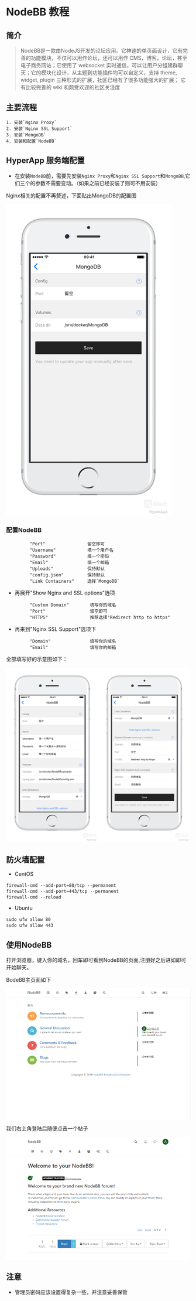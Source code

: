 # NodeBB 教程

## 简介 

>NodeBB是一款由NodeJS开发的论坛应用。它神速的单页面设计，它有完善的功能模块，不仅可以用作论坛，还可以用作 CMS，博客，论坛，甚至电子商务网站；它使用了 websocket 实时通信，可以让用户分组建群聊天；它的模块化设计，从主题到功能插件均可以自定义，支持 theme, widget, plugin 三种形式的扩展，社区已经有了很多功能强大的扩展； 它有比较完善的 wiki 和颇受欢迎的社区关注度

## 主要流程

	1. 安装`Nginx Proxy`
	2. 安装`Nginx SSL Support`
	3. 安装`MongoDB`
	4. 安装和配置`NodeBB`

## HyperApp 服务端配置

- 在安装`NodeBB`前，需要先安装`Nginx Proxy`和`Nginx SSL Support`和`MongoBB`,它们三个的参数不需要变动。（如果之前已经安装了则可不用安装）

Nginx相关的配置不再赘述，下面贴出MongoDB的配置图

<img src="./images/nodebb-1.png" width="450" />

### 配置NodeBB 

```
         "Port"                留空即可
         "Username"            填一个用户名
         "Password"            填一个密码
         "Email"               填一个邮箱
         "Uploads"             保持默认
         "config.json"         保持默认
         "Link Containers"     选择`MongoDB`
```

- 再展开"Show Nginx and SSL options"选项

```
         "Custom Domain"        填写你的域名
         "Port"                 留空即可
         "HTTPS"                推荐选择"Redirect http to https"
```

- 再来到"Nginx SSL Support"选项下

```
         "Domain"               填写你的域名
         "Email"                填写你的邮箱
```

全部填写好的示意图如下：

<img src="./images/nodebb-2.png" alien=center />

## 防火墙配置

- CentOS
```
firewall-cmd --add-port=80/tcp --permanent
firewall-cmd --add-port=443/tcp --permanent
firewall-cmd --reload
```
- Ubuntu
```
sudo ufw allow 80
sudo ufw allow 443
```

## 使用NodeBB

打开浏览器，键入你的域名，回车即可看到NodeBB的页面,注册好之后进如即可开始聊天。

BodeBB主页面如下

<img src="./images/nodebb-3.png" align=center />

我们右上角登陆后随便点击一个帖子

<img src="./images/nodebb-4.png" align=center />

## 注意

- 管理员密码应该设置得复杂一些，并注意妥善保管
